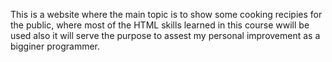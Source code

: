 This is a website where the main topic is to show some cooking recipies for the
public, where most of the HTML skills learned in this course wwill be used 
also it will serve the purpose to assest my personal improvement as a bigginer programmer.

